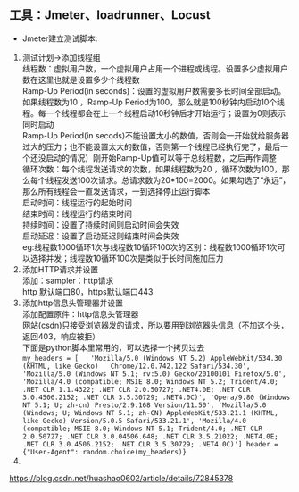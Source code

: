 ## 工具：Jmeter、loadrunner、Locust  
* Jmeter建立测试脚本:  
1. 测试计划→添加线程组  
线程数：虚拟用户数，一个虚拟用户占用一个进程或线程。设置多少虚拟用户数在这里也就是设置多少个线程数  
Ramp-Up Period(in seconds)：设置的虚拟用户数需要多长时间全部启动。如果线程数为10 ，Ramp-Up Period为100，那么就是100秒钟内启动10个线程。每一个线程都会在上一个线程启动10秒钟后才开始运行；设置为0则表示同时启动  
Ramp-Up Period(in secods)不能设置太小的数值，否则会一开始就给服务器过大的压力；也不能设置太大的数值，否则第一个线程已经执行完了，最后一个还没启动的情况）刚开始Ramp-Up值可以等于总线程数，之后再作调整  
循环次数：每个线程发送请求的次数，如果线程数为20 ，循环次数为100，那么每个线程发送100次请求。总请求数为20*100=2000。如果勾选了“永远”，那么所有线程会一直发送请求，一到选择停止运行脚本  
启动时间：线程运行的起始时间  
结束时间：线程运行的结束时间  
持续时间：设置了持续时间则启动时间会失效  
启动延迟：设置了启动延迟则结束时间会失效  
eg:线程数1000循环1次与线程数10循环100次的区别：线程数1000循环1次可以选择并发；线程数10循环100次是类似于长时间施加压力  
2. 添加HTTP请求并设置  
添加：sampler：http请求  
http 默认端口80，https默认端口443  
3. 添加http信息头管理器并设置  
添加配置原件：http信息头管理器  
网站(csdn)只接受浏览器发的请求，所以要用到浏览器头信息（不加这个头，返回403，响应被拒）  
下面是python脚本里常用的，可以选择一个拷贝过去  
`my_headers = [  
        'Mozilla/5.0 (Windows NT 5.2) AppleWebKit/534.30 (KHTML, like Gecko)   Chrome/12.0.742.122 Safari/534.30',  
        'Mozilla/5.0 (Windows NT 5.1; rv:5.0) Gecko/20100101 Firefox/5.0',  
        'Mozilla/4.0 (compatible; MSIE 8.0; Windows NT 5.2; Trident/4.0; .NET CLR 1.1.4322; .NET CLR 2.0.50727; .NET4.0E; .NET CLR 3.0.4506.2152; .NET CLR 3.5.30729; .NET4.0C)',
        'Opera/9.80 (Windows NT 5.1; U; zh-cn) Presto/2.9.168 Version/11.50',
        'Mozilla/5.0 (Windows; U; Windows NT 5.1; zh-CN) AppleWebKit/533.21.1 (KHTML, like Gecko) Version/5.0.5 Safari/533.21.1',
        'Mozilla/4.0 (compatible; MSIE 8.0; Windows NT 5.1; Trident/4.0; .NET CLR 2.0.50727; .NET CLR 3.0.04506.648; .NET CLR 3.5.21022; .NET4.0E; .NET CLR 3.0.4506.2152; .NET CLR 3.5.30729; .NET4.0C)']
    header = {"User-Agent": random.choice(my_headers)}`  
4. 

https://blog.csdn.net/huashao0602/article/details/72845378
